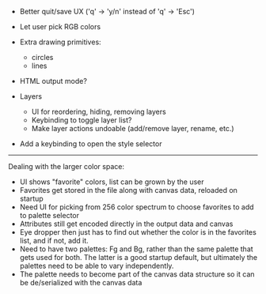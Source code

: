 
- Better quit/save UX ('q' -> 'y/n' instead of 'q' -> 'Esc')

- Let user pick RGB colors

- Extra drawing primitives:
  - circles
  - lines

- HTML output mode?

- Layers
  - UI for reordering, hiding, removing layers
  - Keybinding to toggle layer list?
  - Make layer actions undoable (add/remove layer, rename, etc.)

- Add a keybinding to open the style selector

-----------------------------------------------------------------
Dealing with the larger color space:

- UI shows "favorite" colors, list can be grown by the user
- Favorites get stored in the file along with canvas data, reloaded on
  startup
- Need UI for picking from 256 color spectrum to choose favorites to add
  to palette selector
- Attributes still get encoded directly in the output data and canvas
- Eye dropper then just has to find out whether the color is in the
  favorites list, and if not, add it.
- Need to have two palettes: Fg and Bg, rather than the same palette
  that gets used for both. The latter is a good startup default, but
  ultimately the palettes need to be able to vary independently.
- The palette needs to become part of the canvas data structure so it
  can be de/serialized with the canvas data
